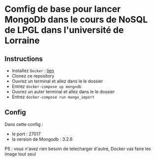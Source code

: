 # Comfig de base pour lancer MongoDb dans le cours de NoSQL de LPGL dans l'université de Lorraine

## Instructions
- Installez `Docker` : [lien](https://www.docker.com/products/docker-desktop)
- Clonez ce repository
- Ouvrez un terminal et allez dans le le dossier
- Entrez `docker-compose up mongodb`
- Ouvrez un auter terminal et allez dans le le dossier
- Entrez `docker-compose run mongo_import`

## Config
Dans cette config :
 - le port : 27017
 - la version de Mongodb : 3.2.6

PS : vous n'avez rien besoin de telecharger d'autre, Docker vas faire les image tout seul
